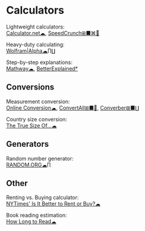 # Calculators

Lightweight calculators:  
[Calculator.net☁](https://www.calculator.net/),
[SpeedCrunch⊞■⌘🐧](https://speedcrunch.org/)

Heavy-duty calculating:  
[Wolfram|Alpha☁∏∐](https://www.wolframalpha.com/)

Step-by-step explanations:  
[Mathway☁](https://www.mathway.com/),
[BetterExplained*](https://betterexplained.com/)

## Conversions

Measurement conversion:  
[Online Conversion☁](http://www.onlineconversion.com/),
[ConvertAll⊞■🐧](http://convertall.bellz.org/),
[Converber⊞■∐](http://www.xyntec.com/converber.htm)

Country size conversion:  
[The True Size Of...☁](https://thetruesize.com/)

## Generators

Random number generator:  
[RANDOM.ORG☁∏](https://www.random.org/)

## Other

Renting vs. Buying calculator:  
[NYTimes' Is It Better to Rent or Buy?☁](https://www.nytimes.com/interactive/2014/upshot/buy-rent-calculator.html)

Book reading estimation:  
[How Long to Read☁](https://www.howlongtoread.com/)

